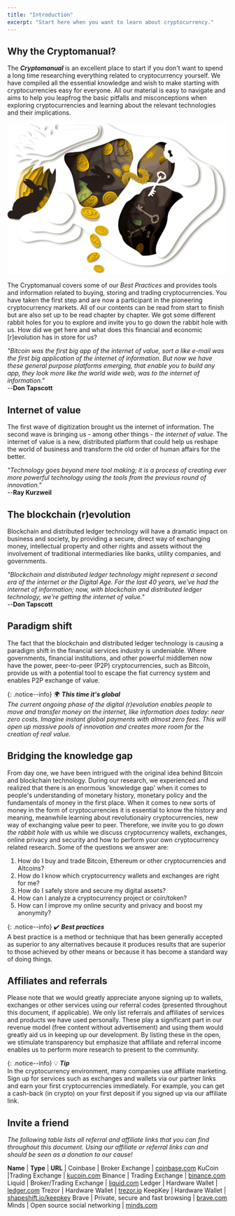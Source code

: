 ```yaml
---
title: "Introduction"
excerpt: "Start here when you want to learn about cryptocurrency."
---
```


## Why the Cryptomanual?

The ***Cryptomanual*** is an excellent place to start if you don't want to
spend a long time researching everything related to cryptocurrency yourself. We have compiled all the essential knowledge and wish to make
starting with cryptocurrencies easy for everyone. All our material is easy to navigate and aims to help you leapfrog the basic pitfalls and
misconceptions when exploring cryptocurrencies and learning about the
relevant technologies and their implications.

![image](/assets/images/branding/CRYPTO_KEY_1_PART_1.png)

The Cryptomanual covers some of our *Best Practices* and provides tools
and information related to buying, storing and trading cryptocurrencies.
You have taken the first step and are now a participant in the
pioneering cryptocurrency markets. All of our contents can be read from
start to finish but are also set up to be read chapter by chapter. We
got some different rabbit holes for you to explore and invite you to go
down the rabbit hole with us. How did we get here and what does this
financial and economic \[r\]evolution has in store for us?

>
*"Bitcoin was the first big app of the internet of value, sort a like e-mail was the first big application of the internet of information. But now we have these general purpose platforms emerging, that enable you to build any app, they look more like the world wide web, was to the internet of information."*<br> --**Don Tapscott**

## Internet of value

The first wave of digitization brought us the internet of information.
The second wave is bringing us - among other things - *the internet of
value*. The internet of value is a new, distributed platform that could
help us reshape the world of business and transform the old order of
human affairs for the better.

>
*"Technology goes beyond mere tool making; it is a process of creating ever more powerful technology using the tools from the previous round of innovation."*<br> --**Ray Kurzweil**

## The blockchain (r)evolution

Blockchain and distributed ledger technology will have a dramatic impact
on business and society, by providing a secure, direct way of exchanging
money, intellectual property and other rights and assets without the
involvement of traditional intermediaries like banks, utility companies,
and governments.

>
*"Blockchain and distributed ledger technology might represent a second era of the internet or the Digital Age. For the last 40 years, we've had the internet of information; now, with blockchain and distributed ledger technology, we're getting the internet of value."*<br> --**Don Tapscott**

## Paradigm shift 

The fact that the blockchain and distributed ledger technology is
causing a paradigm shift in the financial services industry is
undeniable. Where governments, financial institutions, and other
powerful middlemen now have the power, peer-to-peer (P2P)
cryptocurrencies, such as Bitcoin, provide us with a potential tool to
escape the fiat currency system and enables P2P exchange of value.

{: .notice--info}
:earth_africa: ***This time it's global***<br>
*The current ongoing phase of the digital (r)evolution enables people to move and transfer money on the
internet, like information does today: near zero costs. Imagine instant
global payments with almost zero fees. This will open up massive pools
of innovation and creates more room for the creation of real value.*


## Bridging the knowledge gap

From day one, we have been intrigued with the original idea behind
Bitcoin and blockchain technology. During our research, we experienced
and realized that there is an enormous 'knowledge gap' when it comes to
people's understanding of monetary history, monetary policy and the
fundamentals of money in the first place. When it comes to new sorts of
money in the form of cryptocurrencies it is essential to know the
history and meaning, meanwhile learning about revolutionairy
cryptocurrencies, new way of exchanging value peer to peer. Therefore,
we invite you to go *down the rabbit hole* with us while we discuss
cryptocurrency wallets, exchanges, online privacy and security and how
to perform your own cryptocurrency related research. Some of the
questions we answer are:

1.  How do I buy and trade Bitcoin, Ethereum or other cryptocurrencies
    and Altcoins?
2.  How do I know which cryptocurrency wallets and exchanges are right
    for me?
3.  How do I safely store and secure my digital assets?
4.  How can I analyze a cryptocurrency project or coin/token?
5.  How can I improve my online security and privacy and boost my
    anonymity?

{: .notice--info}
:heavy_check_mark: ***Best practices***<br>
A best practice is a method or technique that has been generally accepted as superior to any alternatives because it produces results that are superior to those achieved by other means or because it has become a standard way of doing things.

## Affiliates and referrals 

Please note that we would greatly appreciate anyone signing up to
wallets, exchanges or other services using our referral codes (presented
throughout this document, if applicable). We only list referrals and
affiliates of services and products we have used personally. These play
a significant part in our revenue model (free content without
advertisement) and using them would greatly aid us in keeping up our
development. By listing these in the open, we stimulate transparency but
emphasize that affiliate and referral income enables us to perform more
research to present to the community.

{: .notice--info}
:bulb: ***Tip***<br>
In the cryptocurrency environment, many companies use affiliate
marketing. Sign up for services such as exchanges and wallets via our
partner links and earn your first cryptocurrencies immediately. For
example, you can get a cash-back (in crypto) on your first deposit if
you signed up via our affiliate link.

## Invite a friend 

*The following table lists all referral and affiliate links that you can
find throughout this document. Using our affiliate or referral links can
and should be seen as a donation to our cause!*

**Name** | **Type** | **URL** |
Coinbase | Broker Exchange | [coinbase.com](https://www.coinbase.com/join/51954a2b26a1bcc484000015) 
KuCoin |Trading Exchange | [kucoin.com](https://www.kucoin.com/#/?r=aNuPeb) 
Binance | Trading Exchange | [binance.com](https://www.binance.com/?ref=35602166)
Liquid | Broker/Trading Exchange | [liquid.com](https://www.liquid.com?affiliate=nUfQhVL4164547)
Ledger | Hardware Wallet | [ledger.com](https://shop.ledger.com/pages/ledger-nano-x?r=1849e3ffabd0)
Trezor | Hardware Wallet | [trezor.io](https://shop.trezor.io/?offer_id=10&aff_id=3118&source=cryptomanual)
KeepKey | Hardware Wallet | [shapeshift.io/keepkey](https://shapeshift.io/keepkey/)
Brave | Private, secure and fast browsing | [brave.com](https://brave.com/urm569)
Minds | Open source social networking | [minds.com](https://www.minds.com/register?referrer=cryptomanuals)

